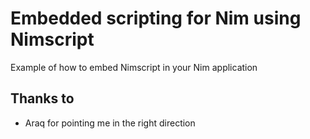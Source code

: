 # Embedded scripting for Nim using Nimscript
Example of how to embed Nimscript in your Nim application

## Thanks to
 * Araq for pointing me in the right direction
